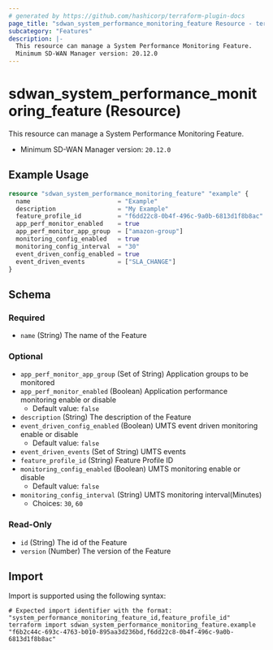 ```yaml
---
# generated by https://github.com/hashicorp/terraform-plugin-docs
page_title: "sdwan_system_performance_monitoring_feature Resource - terraform-provider-sdwan"
subcategory: "Features"
description: |-
  This resource can manage a System Performance Monitoring Feature.
  Minimum SD-WAN Manager version: 20.12.0
---
```


# sdwan_system_performance_monitoring_feature (Resource)

This resource can manage a System Performance Monitoring Feature.
  - Minimum SD-WAN Manager version: `20.12.0`

## Example Usage

```terraform
resource "sdwan_system_performance_monitoring_feature" "example" {
  name                        = "Example"
  description                 = "My Example"
  feature_profile_id          = "f6dd22c8-0b4f-496c-9a0b-6813d1f8b8ac"
  app_perf_monitor_enabled    = true
  app_perf_monitor_app_group  = ["amazon-group"]
  monitoring_config_enabled   = true
  monitoring_config_interval  = "30"
  event_driven_config_enabled = true
  event_driven_events         = ["SLA_CHANGE"]
}
```

<!-- schema generated by tfplugindocs -->
## Schema

### Required

- `name` (String) The name of the Feature

### Optional

- `app_perf_monitor_app_group` (Set of String) Application groups to be monitored
- `app_perf_monitor_enabled` (Boolean) Application performance monitoring enable or disable
  - Default value: `false`
- `description` (String) The description of the Feature
- `event_driven_config_enabled` (Boolean) UMTS event driven monitoring enable or disable
  - Default value: `false`
- `event_driven_events` (Set of String) UMTS events
- `feature_profile_id` (String) Feature Profile ID
- `monitoring_config_enabled` (Boolean) UMTS monitoring enable or disable
  - Default value: `false`
- `monitoring_config_interval` (String) UMTS monitoring interval(Minutes)
  - Choices: `30`, `60`

### Read-Only

- `id` (String) The id of the Feature
- `version` (Number) The version of the Feature

## Import

Import is supported using the following syntax:

```shell
# Expected import identifier with the format: "system_performance_monitoring_feature_id,feature_profile_id"
terraform import sdwan_system_performance_monitoring_feature.example "f6b2c44c-693c-4763-b010-895aa3d236bd,f6dd22c8-0b4f-496c-9a0b-6813d1f8b8ac"
```
